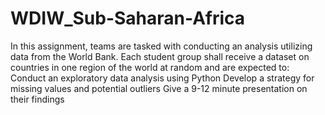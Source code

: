 # WDIW_Sub-Saharan-Africa
In this assignment, teams are tasked with conducting an analysis utilizing data from the World Bank. Each student group shall receive a dataset on countries in one region of the world at random and are expected to:  Conduct an exploratory data analysis using Python Develop a strategy for missing values and potential outliers Give a 9-12 minute presentation on their findings
